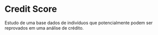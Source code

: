 # Credit Score

Estudo de uma base dados de indivíduos que potencialmente podem ser reprovados em uma análise de crédito. 
